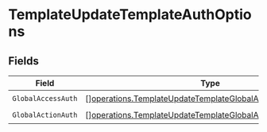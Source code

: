 # TemplateUpdateTemplateAuthOptions


## Fields

| Field                                                                                                                                    | Type                                                                                                                                     | Required                                                                                                                                 | Description                                                                                                                              |
| ---------------------------------------------------------------------------------------------------------------------------------------- | ---------------------------------------------------------------------------------------------------------------------------------------- | ---------------------------------------------------------------------------------------------------------------------------------------- | ---------------------------------------------------------------------------------------------------------------------------------------- |
| `GlobalAccessAuth`                                                                                                                       | [][operations.TemplateUpdateTemplateGlobalAccessAuthResponse](../../models/operations/templateupdatetemplateglobalaccessauthresponse.md) | :heavy_check_mark:                                                                                                                       | N/A                                                                                                                                      |
| `GlobalActionAuth`                                                                                                                       | [][operations.TemplateUpdateTemplateGlobalActionAuthResponse](../../models/operations/templateupdatetemplateglobalactionauthresponse.md) | :heavy_check_mark:                                                                                                                       | N/A                                                                                                                                      |